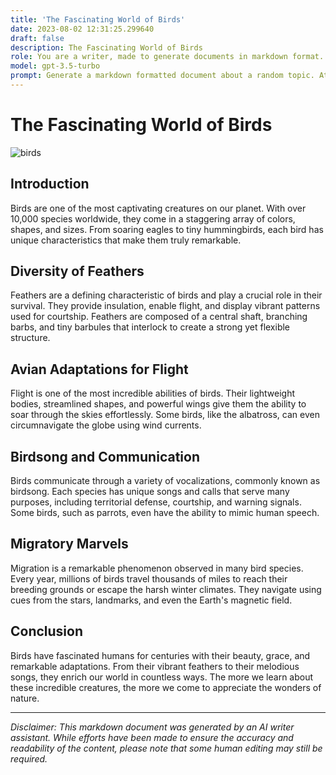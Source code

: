 ```yaml
---
title: 'The Fascinating World of Birds'
date: 2023-08-02 12:31:25.299640
draft: false
description: The Fascinating World of Birds
role: You are a writer, made to generate documents in markdown format. It is very important that all of the documents you generate are in valid markdown format.
model: gpt-3.5-turbo
prompt: Generate a markdown formatted document about a random topic. At the bottom, include a disclaimer explaining that the document was generated by you. The first line of the document should be the title. Make sure that the entire document is in proper markdown format, using a mix of various tags to make the document visually appealing.
---
```


# The Fascinating World of Birds

![birds](https://images.unsplash.com/photo-1560807707-cd367daf9d58)

## Introduction

Birds are one of the most captivating creatures on our planet. With over 10,000 species worldwide, they come in a staggering array of colors, shapes, and sizes. From soaring eagles to tiny hummingbirds, each bird has unique characteristics that make them truly remarkable.

## Diversity of Feathers

Feathers are a defining characteristic of birds and play a crucial role in their survival. They provide insulation, enable flight, and display vibrant patterns used for courtship. Feathers are composed of a central shaft, branching barbs, and tiny barbules that interlock to create a strong yet flexible structure.

## Avian Adaptations for Flight

Flight is one of the most incredible abilities of birds. Their lightweight bodies, streamlined shapes, and powerful wings give them the ability to soar through the skies effortlessly. Some birds, like the albatross, can even circumnavigate the globe using wind currents.

## Birdsong and Communication

Birds communicate through a variety of vocalizations, commonly known as birdsong. Each species has unique songs and calls that serve many purposes, including territorial defense, courtship, and warning signals. Some birds, such as parrots, even have the ability to mimic human speech.

## Migratory Marvels

Migration is a remarkable phenomenon observed in many bird species. Every year, millions of birds travel thousands of miles to reach their breeding grounds or escape the harsh winter climates. They navigate using cues from the stars, landmarks, and even the Earth's magnetic field.

## Conclusion

Birds have fascinated humans for centuries with their beauty, grace, and remarkable adaptations. From their vibrant feathers to their melodious songs, they enrich our world in countless ways. The more we learn about these incredible creatures, the more we come to appreciate the wonders of nature.

---

*Disclaimer: This markdown document was generated by an AI writer assistant. While efforts have been made to ensure the accuracy and readability of the content, please note that some human editing may still be required.*